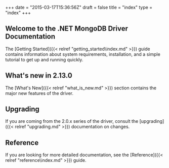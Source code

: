 +++
date = "2015-03-17T15:36:56Z"
draft = false
title = "index"
type = "index"
+++

## Welcome to the .NET MongoDB Driver Documentation

The [Getting Started]({{< relref "getting_started\index.md" >}}) guide contains information about system requirements, installation, and a simple tutorial to get up and running quickly.

## What's new in 2.13.0

The [What's New]({{< relref "what_is_new.md" >}}) section contains the major new features of the driver.

## Upgrading

If you are coming from the 2.0.x series of the driver, consult the [upgrading]({{< relref "upgrading.md" >}}) documentation on changes.

## Reference

If you are looking for more detailed documentation, see the [Reference]({{< relref "reference\index.md" >}}) guide.
